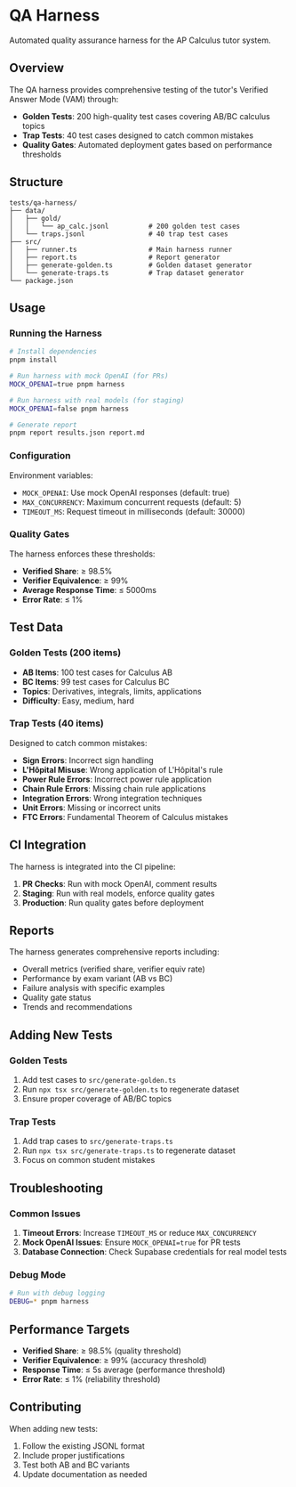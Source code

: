 # QA Harness

Automated quality assurance harness for the AP Calculus tutor system.

## Overview

The QA harness provides comprehensive testing of the tutor's Verified Answer Mode (VAM) through:

- **Golden Tests**: 200 high-quality test cases covering AB/BC calculus topics
- **Trap Tests**: 40 test cases designed to catch common mistakes
- **Quality Gates**: Automated deployment gates based on performance thresholds

## Structure

```
tests/qa-harness/
├── data/
│   ├── gold/
│   │   └── ap_calc.jsonl          # 200 golden test cases
│   └── traps.jsonl                # 40 trap test cases
├── src/
│   ├── runner.ts                  # Main harness runner
│   ├── report.ts                  # Report generator
│   ├── generate-golden.ts         # Golden dataset generator
│   └── generate-traps.ts          # Trap dataset generator
└── package.json
```

## Usage

### Running the Harness

```bash
# Install dependencies
pnpm install

# Run harness with mock OpenAI (for PRs)
MOCK_OPENAI=true pnpm harness

# Run harness with real models (for staging)
MOCK_OPENAI=false pnpm harness

# Generate report
pnpm report results.json report.md
```

### Configuration

Environment variables:

- `MOCK_OPENAI`: Use mock OpenAI responses (default: true)
- `MAX_CONCURRENCY`: Maximum concurrent requests (default: 5)
- `TIMEOUT_MS`: Request timeout in milliseconds (default: 30000)

### Quality Gates

The harness enforces these thresholds:

- **Verified Share**: ≥ 98.5%
- **Verifier Equivalence**: ≥ 99%
- **Average Response Time**: ≤ 5000ms
- **Error Rate**: ≤ 1%

## Test Data

### Golden Tests (200 items)

- **AB Items**: 100 test cases for Calculus AB
- **BC Items**: 99 test cases for Calculus BC
- **Topics**: Derivatives, integrals, limits, applications
- **Difficulty**: Easy, medium, hard

### Trap Tests (40 items)

Designed to catch common mistakes:

- **Sign Errors**: Incorrect sign handling
- **L'Hôpital Misuse**: Wrong application of L'Hôpital's rule
- **Power Rule Errors**: Incorrect power rule application
- **Chain Rule Errors**: Missing chain rule applications
- **Integration Errors**: Wrong integration techniques
- **Unit Errors**: Missing or incorrect units
- **FTC Errors**: Fundamental Theorem of Calculus mistakes

## CI Integration

The harness is integrated into the CI pipeline:

1. **PR Checks**: Run with mock OpenAI, comment results
2. **Staging**: Run with real models, enforce quality gates
3. **Production**: Run quality gates before deployment

## Reports

The harness generates comprehensive reports including:

- Overall metrics (verified share, verifier equiv rate)
- Performance by exam variant (AB vs BC)
- Failure analysis with specific examples
- Quality gate status
- Trends and recommendations

## Adding New Tests

### Golden Tests

1. Add test cases to `src/generate-golden.ts`
2. Run `npx tsx src/generate-golden.ts` to regenerate dataset
3. Ensure proper coverage of AB/BC topics

### Trap Tests

1. Add trap cases to `src/generate-traps.ts`
2. Run `npx tsx src/generate-traps.ts` to regenerate dataset
3. Focus on common student mistakes

## Troubleshooting

### Common Issues

1. **Timeout Errors**: Increase `TIMEOUT_MS` or reduce `MAX_CONCURRENCY`
2. **Mock OpenAI Issues**: Ensure `MOCK_OPENAI=true` for PR tests
3. **Database Connection**: Check Supabase credentials for real model tests

### Debug Mode

```bash
# Run with debug logging
DEBUG=* pnpm harness
```

## Performance Targets

- **Verified Share**: ≥ 98.5% (quality threshold)
- **Verifier Equivalence**: ≥ 99% (accuracy threshold)
- **Response Time**: ≤ 5s average (performance threshold)
- **Error Rate**: ≤ 1% (reliability threshold)

## Contributing

When adding new tests:

1. Follow the existing JSONL format
2. Include proper justifications
3. Test both AB and BC variants
4. Update documentation as needed
